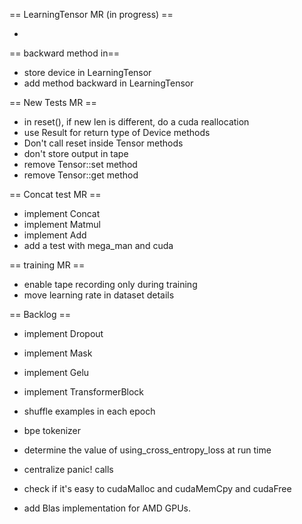 == LearningTensor MR (in progress) ==

- 

== backward method in==

- store device in LearningTensor
- add method backward in LearningTensor

== New Tests MR ==

- in reset(), if new len is different, do a cuda reallocation
- use Result for return type of Device methods
- Don't call reset inside Tensor methods
- don't store output in tape
- remove Tensor::set method
- remove Tensor::get method

== Concat test MR ==

- implement Concat
- implement Matmul
- implement Add
- add a test with mega_man and cuda

== training MR ==
- enable tape recording only during training
- move learning rate in dataset details

== Backlog ==
- implement Dropout
- implement Mask
- implement Gelu
- implement TransformerBlock

- shuffle examples in each epoch
- bpe tokenizer

- determine the value of using_cross_entropy_loss at run time
- centralize panic! calls
- check if it's easy to cudaMalloc and cudaMemCpy and cudaFree
- add Blas implementation for AMD GPUs.
